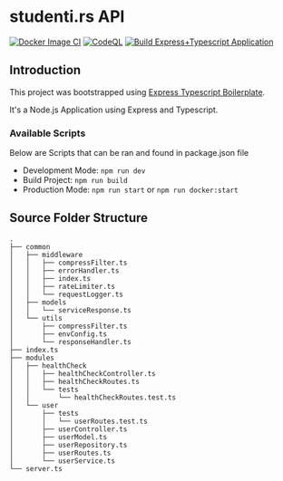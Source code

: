 # studenti.rs API

[![Docker Image CI](https://github.com/studenti-rs/api/actions/workflows/docker-image.yml/badge.svg?branch=master)](https://github.com/studenti-rs/api/actions/workflows/docker-image.yml)
[![CodeQL](https://github.com/studenti-rs/api/actions/workflows/codeql.yml/badge.svg)](https://github.com/studenti-rs/api/actions/workflows/codeql.yml)
[![Build Express+Typescript Application](https://github.com/studenti-rs/api/actions/workflows/test.yml/badge.svg)](https://github.com/studenti-rs/api/actions/workflows/test.yml)

## Introduction

This project was bootstrapped using [Express Typescript Boilerplate](https://github.com/edwinhern/express-typescript-2024).

It's a Node.js Application using Express and Typescript.

### Available Scripts

Below are Scripts that can be ran and found in package.json file

- Development Mode: `npm run dev`
- Build Project: `npm run build`
- Production Mode: `npm run start` or `npm run docker:start`

## Source Folder Structure

```
.
├── common
│   ├── middleware
│   │   ├── compressFilter.ts
│   │   ├── errorHandler.ts
│   │   ├── index.ts
│   │   ├── rateLimiter.ts
│   │   └── requestLogger.ts
│   ├── models
│   │   └── serviceResponse.ts
│   └── utils
│       ├── compressFilter.ts
│       ├── envConfig.ts
│       └── responseHandler.ts
├── index.ts
├── modules
│   ├── healthCheck
│   │   ├── healthCheckController.ts
│   │   ├── healthCheckRoutes.ts
│   │   └── tests
│   │       └── healthCheckRoutes.test.ts
│   └── user
│       ├── tests
│       │   └── userRoutes.test.ts
│       ├── userController.ts
│       ├── userModel.ts
│       ├── userRepository.ts
│       ├── userRoutes.ts
│       └── userService.ts
└── server.ts

```
